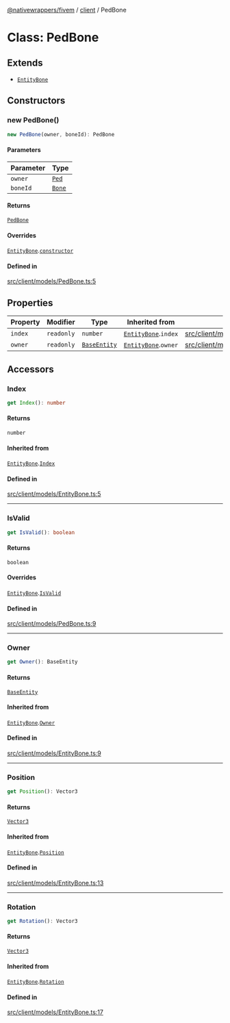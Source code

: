 [@nativewrappers/fivem](../../README.md) / [client](../README.md) / PedBone

# Class: PedBone

## Extends

- [`EntityBone`](EntityBone.md)

## Constructors

### new PedBone()

```ts
new PedBone(owner, boneId): PedBone
```

#### Parameters

| Parameter | Type |
| ------ | ------ |
| `owner` | [`Ped`](Ped.md) |
| `boneId` | [`Bone`](../enumerations/Bone.md) |

#### Returns

[`PedBone`](PedBone.md)

#### Overrides

[`EntityBone`](EntityBone.md).[`constructor`](EntityBone.md#constructors)

#### Defined in

[src/client/models/PedBone.ts:5](https://github.com/nativewrappers/fivem/blob/9c9296849bd5d47a19ca095df40cd4686e165154/src/client/models/PedBone.ts#L5)

## Properties

| Property | Modifier | Type | Inherited from | Defined in |
| ------ | ------ | ------ | ------ | ------ |
| `index` | `readonly` | `number` | [`EntityBone`](EntityBone.md).`index` | [src/client/models/EntityBone.ts:26](https://github.com/nativewrappers/fivem/blob/9c9296849bd5d47a19ca095df40cd4686e165154/src/client/models/EntityBone.ts#L26) |
| `owner` | `readonly` | [`BaseEntity`](BaseEntity.md) | [`EntityBone`](EntityBone.md).`owner` | [src/client/models/EntityBone.ts:25](https://github.com/nativewrappers/fivem/blob/9c9296849bd5d47a19ca095df40cd4686e165154/src/client/models/EntityBone.ts#L25) |

## Accessors

### Index

```ts
get Index(): number
```

#### Returns

`number`

#### Inherited from

[`EntityBone`](EntityBone.md).[`Index`](EntityBone.md#index)

#### Defined in

[src/client/models/EntityBone.ts:5](https://github.com/nativewrappers/fivem/blob/9c9296849bd5d47a19ca095df40cd4686e165154/src/client/models/EntityBone.ts#L5)

***

### IsValid

```ts
get IsValid(): boolean
```

#### Returns

`boolean`

#### Overrides

[`EntityBone`](EntityBone.md).[`IsValid`](EntityBone.md#isvalid)

#### Defined in

[src/client/models/PedBone.ts:9](https://github.com/nativewrappers/fivem/blob/9c9296849bd5d47a19ca095df40cd4686e165154/src/client/models/PedBone.ts#L9)

***

### Owner

```ts
get Owner(): BaseEntity
```

#### Returns

[`BaseEntity`](BaseEntity.md)

#### Inherited from

[`EntityBone`](EntityBone.md).[`Owner`](EntityBone.md#owner)

#### Defined in

[src/client/models/EntityBone.ts:9](https://github.com/nativewrappers/fivem/blob/9c9296849bd5d47a19ca095df40cd4686e165154/src/client/models/EntityBone.ts#L9)

***

### Position

```ts
get Position(): Vector3
```

#### Returns

[`Vector3`](Vector3.md)

#### Inherited from

[`EntityBone`](EntityBone.md).[`Position`](EntityBone.md#position)

#### Defined in

[src/client/models/EntityBone.ts:13](https://github.com/nativewrappers/fivem/blob/9c9296849bd5d47a19ca095df40cd4686e165154/src/client/models/EntityBone.ts#L13)

***

### Rotation

```ts
get Rotation(): Vector3
```

#### Returns

[`Vector3`](Vector3.md)

#### Inherited from

[`EntityBone`](EntityBone.md).[`Rotation`](EntityBone.md#rotation)

#### Defined in

[src/client/models/EntityBone.ts:17](https://github.com/nativewrappers/fivem/blob/9c9296849bd5d47a19ca095df40cd4686e165154/src/client/models/EntityBone.ts#L17)
